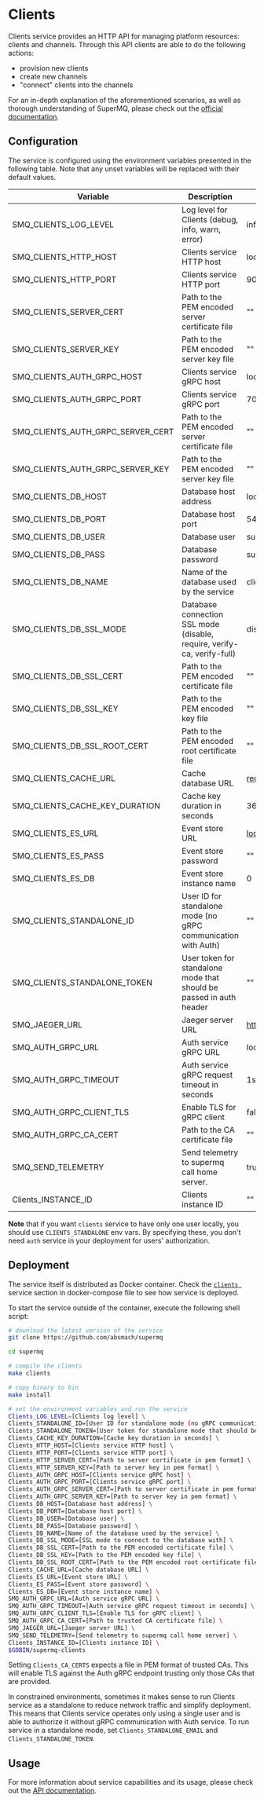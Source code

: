 # Clients

Clients service provides an HTTP API for managing platform resources: clients and channels.
Through this API clients are able to do the following actions:

- provision new clients
- create new channels
- "connect" clients into the channels

For an in-depth explanation of the aforementioned scenarios, as well as thorough
understanding of SuperMQ, please check out the [official documentation][doc].

## Configuration

The service is configured using the environment variables presented in the
following table. Note that any unset variables will be replaced with their
default values.

| Variable                          | Description                                                             | Default                        |
| --------------------------------- | ----------------------------------------------------------------------- | ------------------------------ |
| SMQ_CLIENTS_LOG_LEVEL             | Log level for Clients (debug, info, warn, error)                        | info                           |
| SMQ_CLIENTS_HTTP_HOST             | Clients service HTTP host                                               | localhost                      |
| SMQ_CLIENTS_HTTP_PORT             | Clients service HTTP port                                               | 9000                           |
| SMQ_CLIENTS_SERVER_CERT           | Path to the PEM encoded server certificate file                         | ""                             |
| SMQ_CLIENTS_SERVER_KEY            | Path to the PEM encoded server key file                                 | ""                             |
| SMQ_CLIENTS_AUTH_GRPC_HOST        | Clients service gRPC host                                               | localhost                      |
| SMQ_CLIENTS_AUTH_GRPC_PORT        | Clients service gRPC port                                               | 7000                           |
| SMQ_CLIENTS_AUTH_GRPC_SERVER_CERT | Path to the PEM encoded server certificate file                         | ""                             |
| SMQ_CLIENTS_AUTH_GRPC_SERVER_KEY  | Path to the PEM encoded server key file                                 | ""                             |
| SMQ_CLIENTS_DB_HOST               | Database host address                                                   | localhost                      |
| SMQ_CLIENTS_DB_PORT               | Database host port                                                      | 5432                           |
| SMQ_CLIENTS_DB_USER               | Database user                                                           | supermq                        |
| SMQ_CLIENTS_DB_PASS               | Database password                                                       | supermq                        |
| SMQ_CLIENTS_DB_NAME               | Name of the database used by the service                                | clients                        |
| SMQ_CLIENTS_DB_SSL_MODE           | Database connection SSL mode (disable, require, verify-ca, verify-full) | disable                        |
| SMQ_CLIENTS_DB_SSL_CERT           | Path to the PEM encoded certificate file                                | ""                             |
| SMQ_CLIENTS_DB_SSL_KEY            | Path to the PEM encoded key file                                        | ""                             |
| SMQ_CLIENTS_DB_SSL_ROOT_CERT      | Path to the PEM encoded root certificate file                           | ""                             |
| SMQ_CLIENTS_CACHE_URL             | Cache database URL                                                      | <redis://localhost:6379/0>     |
| SMQ_CLIENTS_CACHE_KEY_DURATION    | Cache key duration in seconds                                           | 3600                           |
| SMQ_CLIENTS_ES_URL                | Event store URL                                                         | <localhost:6379>               |
| SMQ_CLIENTS_ES_PASS               | Event store password                                                    | ""                             |
| SMQ_CLIENTS_ES_DB                 | Event store instance name                                               | 0                              |
| SMQ_CLIENTS_STANDALONE_ID         | User ID for standalone mode (no gRPC communication with Auth)           | ""                             |
| SMQ_CLIENTS_STANDALONE_TOKEN      | User token for standalone mode that should be passed in auth header     | ""                             |
| SMQ_JAEGER_URL                    | Jaeger server URL                                                       | <http://jaeger:4318/v1/traces> |
| SMQ_AUTH_GRPC_URL                 | Auth service gRPC URL                                                   | localhost:7001                 |
| SMQ_AUTH_GRPC_TIMEOUT             | Auth service gRPC request timeout in seconds                            | 1s                             |
| SMQ_AUTH_GRPC_CLIENT_TLS          | Enable TLS for gRPC client                                              | false                          |
| SMQ_AUTH_GRPC_CA_CERT             | Path to the CA certificate file                                         | ""                             |
| SMQ_SEND_TELEMETRY                | Send telemetry to supermq call home server.                             | true                           |
| Clients_INSTANCE_ID               | Clients instance ID                                                     | ""                             |

**Note** that if you want `clients` service to have only one user locally, you should use `CLIENTS_STANDALONE` env vars. By specifying these, you don't need `auth` service in your deployment for users' authorization.

## Deployment

The service itself is distributed as Docker container. Check the [`clients `](https://github.com/absmach/supermq/blob/main/docker/docker-compose.yml#L167-L194) service section in
docker-compose file to see how service is deployed.

To start the service outside of the container, execute the following shell script:

```bash
# download the latest version of the service
git clone https://github.com/absmach/supermq

cd supermq

# compile the clients
make clients

# copy binary to bin
make install

# set the environment variables and run the service
Clients_LOG_LEVEL=[Clients log level] \
Clients_STANDALONE_ID=[User ID for standalone mode (no gRPC communication with auth)] \
Clients_STANDALONE_TOKEN=[User token for standalone mode that should be passed in auth header] \
Clients_CACHE_KEY_DURATION=[Cache key duration in seconds] \
Clients_HTTP_HOST=[Clients service HTTP host] \
Clients_HTTP_PORT=[Clients service HTTP port] \
Clients_HTTP_SERVER_CERT=[Path to server certificate in pem format] \
Clients_HTTP_SERVER_KEY=[Path to server key in pem format] \
Clients_AUTH_GRPC_HOST=[Clients service gRPC host] \
Clients_AUTH_GRPC_PORT=[Clients service gRPC port] \
Clients_AUTH_GRPC_SERVER_CERT=[Path to server certificate in pem format] \
Clients_AUTH_GRPC_SERVER_KEY=[Path to server key in pem format] \
Clients_DB_HOST=[Database host address] \
Clients_DB_PORT=[Database host port] \
Clients_DB_USER=[Database user] \
Clients_DB_PASS=[Database password] \
Clients_DB_NAME=[Name of the database used by the service] \
Clients_DB_SSL_MODE=[SSL mode to connect to the database with] \
Clients_DB_SSL_CERT=[Path to the PEM encoded certificate file] \
Clients_DB_SSL_KEY=[Path to the PEM encoded key file] \
Clients_DB_SSL_ROOT_CERT=[Path to the PEM encoded root certificate file] \
Clients_CACHE_URL=[Cache database URL] \
Clients_ES_URL=[Event store URL] \
Clients_ES_PASS=[Event store password] \
Clients_ES_DB=[Event store instance name] \
SMQ_AUTH_GRPC_URL=[Auth service gRPC URL] \
SMQ_AUTH_GRPC_TIMEOUT=[Auth service gRPC request timeout in seconds] \
SMQ_AUTH_GRPC_CLIENT_TLS=[Enable TLS for gRPC client] \
SMQ_AUTH_GRPC_CA_CERT=[Path to trusted CA certificate file] \
SMQ_JAEGER_URL=[Jaeger server URL] \
SMQ_SEND_TELEMETRY=[Send telemetry to supermq call home server] \
Clients_INSTANCE_ID=[Clients instance ID] \
$GOBIN/supermq-clients
```

Setting `Clients_CA_CERTS` expects a file in PEM format of trusted CAs. This will enable TLS against the Auth gRPC endpoint trusting only those CAs that are provided.

In constrained environments, sometimes it makes sense to run Clients service as a standalone to reduce network traffic and simplify deployment. This means that Clients service
operates only using a single user and is able to authorize it without gRPC communication with Auth service.
To run service in a standalone mode, set `Clients_STANDALONE_EMAIL` and `Clients_STANDALONE_TOKEN`.

## Usage

For more information about service capabilities and its usage, please check out
the [API documentation](https://docs.api.magistrala.abstractmachines.fr/?urls.primaryName=clients-openapi.yml).

[doc]: https://docs.supermq.abstractmachines.fr
